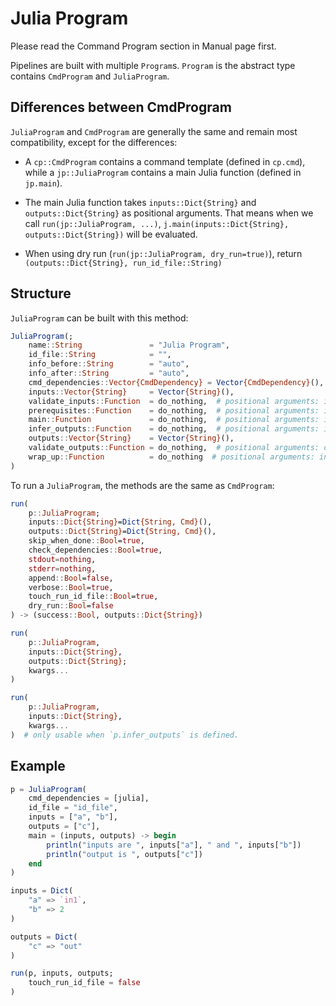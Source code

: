 # Julia Program

Please read the Command Program section in Manual page first.

Pipelines are built with multiple `Program`s. `Program` is the abstract type contains `CmdProgram` and `JuliaProgram`.

## Differences between CmdProgram

`JuliaProgram` and `CmdProgram` are generally the same and remain most compatibility, except for the differences:

- A `cp::CmdProgram` contains a command template (defined in `cp.cmd`), while a `jp::JuliaProgram` contains a main Julia function (defined in `jp.main`).

- The main Julia function takes `inputs::Dict{String}` and `outputs::Dict{String}` as positional arguments. That means when we call `run(jp::JuliaProgram, ...)`, `j.main(inputs::Dict{String}, outputs::Dict{String})` will be evaluated.

- When using dry run (`run(jp::JuliaProgram, dry_run=true)`), return `(outputs::Dict{String}, run_id_file::String)`

## Structure

`JuliaProgram` can be built with this method:

```julia
JuliaProgram(;
	name::String               = "Julia Program",
	id_file::String            = "",
	info_before::String        = "auto",
	info_after::String         = "auto",
	cmd_dependencies::Vector{CmdDependency} = Vector{CmdDependency}(),
	inputs::Vector{String}     = Vector{String}(),
	validate_inputs::Function  = do_nothing,  # positional arguments: inputs::Dict{String}
	prerequisites::Function    = do_nothing,  # positional arguments: inputs, outputs::Dict{String}
	main::Function             = do_nothing,  # positional arguments: inputs, outputs::Dict{String},
	infer_outputs::Function    = do_nothing,  # positional arguments: inputs::Dict{String}
	outputs::Vector{String}    = Vector{String}(),
	validate_outputs::Function = do_nothing,  # positional arguments: outputs::Dict{String}
	wrap_up::Function          = do_nothing  # positional arguments: inputs, outputs::Dict{String}
)
```

To run a `JuliaProgram`, the methods are the same as `CmdProgram`:

```julia
run(
	p::JuliaProgram;
	inputs::Dict{String}=Dict{String, Cmd}(),
	outputs::Dict{String}=Dict{String, Cmd}(),
	skip_when_done::Bool=true,
	check_dependencies::Bool=true,
	stdout=nothing,
	stderr=nothing,
	append::Bool=false,
	verbose::Bool=true,
	touch_run_id_file::Bool=true,
	dry_run::Bool=false
) -> (success::Bool, outputs::Dict{String})

run(
	p::JuliaProgram,
	inputs::Dict{String},
	outputs::Dict{String};
	kwargs...
)

run(
	p::JuliaProgram,
	inputs::Dict{String},
	kwargs...
)  # only usable when `p.infer_outputs` is defined.
```

## Example
```julia
p = JuliaProgram(
	cmd_dependencies = [julia],
	id_file = "id_file",
	inputs = ["a", "b"],
	outputs = ["c"],
	main = (inputs, outputs) -> begin
		println("inputs are ", inputs["a"], " and ", inputs["b"])
		println("output is ", outputs["c"])
	end
)

inputs = Dict(
	"a" => `in1`,
	"b" => 2
)

outputs = Dict(
	"c" => "out"
)

run(p, inputs, outputs;
	touch_run_id_file = false
)
```
